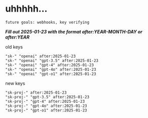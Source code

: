 # uhhhhh...

`future goals: webhooks, key verifying`



***Fill out 2025-01-23 with the format after:YEAR-MONTH-DAY or after:YEAR***

old keys
```
"sk-" "openai" after:2025-01-23
"sk-" "openai" "gpt-3.5" after:2025-01-23
"sk-" "openai" "gpt-4" after:2025-01-23
"sk-" "openai" "gpt-4o" after:2025-01-23
"sk-" "openai" "gpt-o1" after:2025-01-23
```

new keys
```
"sk-proj-" after:2025-01-23
"sk-proj-" "gpt-3.5" after:2025-01-23
"sk-proj-" "gpt-4" after:2025-01-23
"sk-proj-" "gpt-4o" after:2025-01-23
"sk-proj-" "gpt-o1" after:2025-01-23
```

